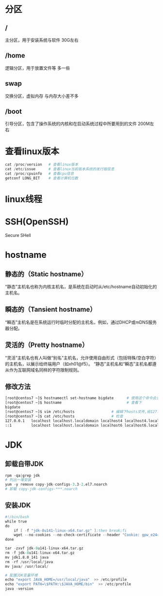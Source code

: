 # 分区
## /
主分区，用于安装系统与软件 30G左右
## /home
逻辑分区，用于放置文件等 多一些
## swap
交换分区，虚拟内存 与内存大小差不多
## /boot 
引导分区，包含了操作系统的内核和在启动系统过程中所要用到的文件 200M左右

# 查看linux版本
```s
cat /proc/version   # 查看linux版本
cat /etc/issue      # 查看linux当前版本系统的发行版信息
cat /proc/cpuinfo   # 查看cpu信息
getconf LONG_BIT    # 查看计算机位数
```

# linux线程

# SSH(OpenSSH)
Secure SHell

# hostname

## 静态的（Static hostname）

“静态”主机名也称为内核主机名，是系统在启动时从/etc/hostname自动初始化的主机名。

## 瞬态的（Tansient hostname）

“瞬态”主机名是在系统运行时临时分配的主机名，例如，通过DHCP或mDNS服务器分配。

## 灵活的（Pretty hostname）

“灵活”主机名也有人叫做“别名”主机名，允许使用自由形式（包括特殊/空白字符）的主机名，以展示给终端用户（如xh01@f5）。
“静态”主机名和“瞬态”主机名都遵从作为互联网域名同样的字符限制规则。

## 修改方法

```sh
[root@centos7 ~]$ hostnamectl set-hostname bigdate      # 使用这个命令会立即生效且重启也生效
[root@centos7 ~]$ hostname                              # 查看下
bigdate
[root@centos7 ~]$ vim /etc/hosts                 # 编辑下hosts文件,给127.0.0.1添加hostname
[root@centos7 ~]$ cat /etc/hosts                 # 检查
127.0.0.1   localhost localhost.localdomain localhost4 localhost4.localdomain4 bigdate
::1         localhost localhost.localdomain localhost6 localhost6.localdomain6
```

# JDK

## 卸载自带JDK

```s
rpm -qa|grep jdk
# 列出一堆安装
yum -y remove copy-jdk-configs-3.3-2.el7.noarch
# 卸载 copy-jdk-configs-***.noarch
```

## 安装JDK

```s
#!/bin/bash
while true
do
	if [ -f "jdk-8u141-linux-x64.tar.gz" ];then break;fi
	wget --no-cookies --no-check-certificate --header "Cookie: gpw_e24=http%3A%2F%2Fwww.oracle.com%2F; oraclelicense=accept-securebackup-cookie" "http://download.oracle.com/otn-pub/java/jdk/8u141-b15/336fa29ff2bb4ef291e347e091f7f4a7/jdk-8u141-linux-x64.tar.gz"
done

tar -zxvf jdk-8u141-linux-x64.tar.gz
rm -f jdk-8u141-linux-x64.tar.gz
mv jdk1.8.0_141 java
rm -rf /usr/local/java
mv java/ /usr/local/

# 配置JDK变量环境
echo "export JAVA_HOME=/usr/local/java"  >> /etc/profile
echo "export PATH=\$PATH:\$JAVA_HOME/bin"  >> /etc/profile
java -version
```

